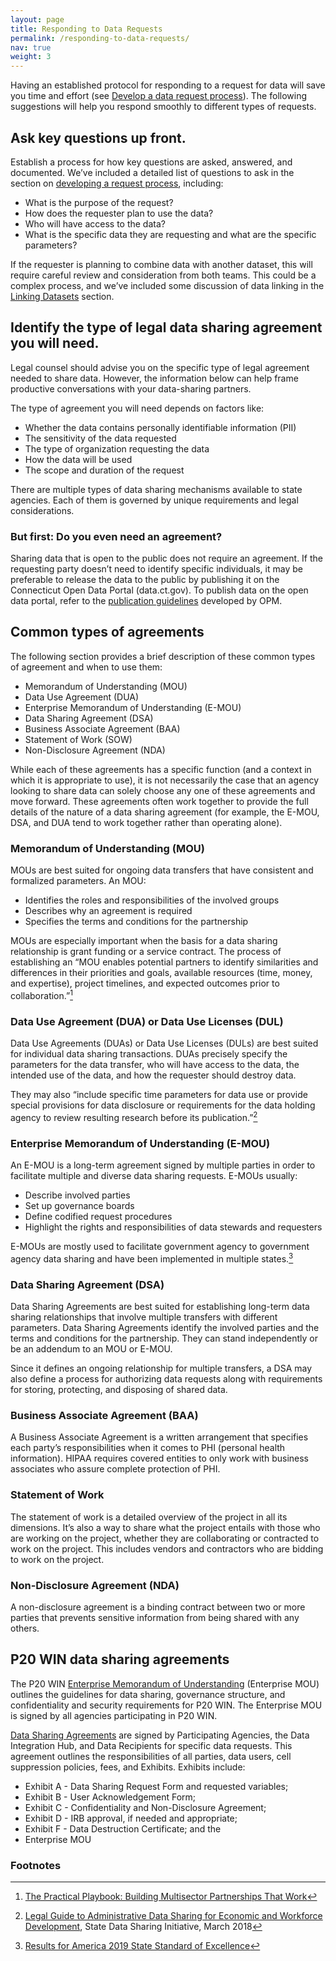 ```yaml
---
layout: page
title: Responding to Data Requests
permalink: /responding-to-data-requests/
nav: true
weight: 3
---
```


Having an established protocol for responding to a request for data will save you time and effort (see [Develop a data request process](/data-sharing-playbook/enabling-data-sharing/#develop-a-data-request-process)). The following suggestions will help you respond smoothly to different types of requests.

## Ask key questions up front.

Establish a process for how key questions are asked, answered, and documented. We’ve included a detailed list of questions to ask in the section on [developing a request process](/data-sharing-playbook/enabling-data-sharing/#develop-a-data-request-process), including:

 * What is the purpose of the request?
 * How does the requester plan to use the data?
 * Who will have access to the data?
 * What is the specific data they are requesting and what are the specific parameters?

If the requester is planning to combine data with another dataset, this will require careful review and consideration from both teams. This could be a complex process, and we’ve included some discussion of data linking in the [Linking Datasets](/data-sharing-playbook/linking-datasests/) section.

## Identify the type of legal data sharing agreement you will need.

Legal counsel should advise you on the specific type of legal agreement needed to share data. However, the information below can help frame productive conversations with your data-sharing partners.

The type of agreement you will need depends on factors like:

 * Whether the data contains personally identifiable information (PII)
 * The sensitivity of the data requested
 * The type of organization requesting the data
 * How the data will be used
 * The scope and duration of the request
 
There are multiple types of data sharing mechanisms available to state agencies. Each of them is governed by unique requirements and legal considerations.

### But first: Do you even need an agreement?

Sharing data that is open to the public does not require an agreement. If the requesting party doesn’t need to identify specific individuals, it may be preferable to release the data to the public by publishing it on the Connecticut Open Data Portal (data.ct.gov). To publish data on the open data portal, refer to the [publication guidelines](https://portal.ct.gov/CTData/Content/Agency-Guidance) developed by OPM. 

## Common types of agreements

The following section provides a brief description of these common types of agreement and when to use them:

 * Memorandum of Understanding (MOU)
 * Data Use Agreement (DUA)
 * Enterprise Memorandum of Understanding (E-MOU)
 * Data Sharing Agreement (DSA)
 * Business Associate Agreement (BAA)
 * Statement of Work (SOW)
 * Non-Disclosure Agreement (NDA)

While each of these agreements has a specific function (and a context in which it is appropriate to use), it is not necessarily the case that an agency looking to share data can solely choose any one of these agreements and move forward. These agreements often work together to provide the full details of the nature of a data sharing agreement (for example, the E-MOU, DSA, and DUA tend to work together rather than operating alone).

### Memorandum of Understanding (MOU)

MOUs are best suited for ongoing data transfers that have consistent and formalized parameters. An MOU:

 * Identifies the roles and responsibilities of the involved groups
 * Describes why an agreement is required
 * Specifies the terms and conditions for the partnership

MOUs are especially important when the basis for a data sharing relationship is grant funding or a service contract. The process of establishing an “MOU enables potential partners to identify similarities and differences in their priorities and goals, available resources (time, money, and expertise), project timelines, and expected outcomes prior to collaboration.”[^1]

### Data Use Agreement (DUA) or Data Use Licenses (DUL)

Data Use Agreements (DUAs) or Data Use Licenses (DULs) are best suited for individual data sharing transactions. DUAs precisely specify the parameters for the data transfer, who will have access to the data, the intended use of the data, and how the requester should destroy data.

They may also “include specific time parameters for data use or provide special provisions for data disclosure or requirements for the data holding agency to review resulting research before its publication.”[^2]

### Enterprise Memorandum of Understanding (E-MOU)

An E-MOU is a long-term agreement signed by multiple parties in order to facilitate multiple and diverse data sharing requests. E-MOUs usually:

 * Describe involved parties
 * Set up governance boards
 * Define codified request procedures
 * Highlight the rights and responsibilities of data stewards and requesters

E-MOUs are mostly used to facilitate government agency to government agency data sharing and have been implemented in multiple states.[^3]

### Data Sharing Agreement (DSA)

Data Sharing Agreements are best suited for establishing long-term data sharing relationships that involve multiple transfers with different parameters. Data Sharing Agreements identify the involved parties and the terms and conditions for the partnership. They can stand independently or be an addendum to an MOU or E-MOU.

Since it defines an ongoing relationship for multiple transfers, a DSA may also define a process for authorizing data requests along with requirements for storing, protecting, and disposing of shared data.

### Business Associate Agreement (BAA)

A Business Associate Agreement is a written arrangement that specifies each party’s responsibilities when it comes to PHI (personal health information). HIPAA requires covered entities to only work with business associates who assure complete protection of PHI.

### Statement of Work

The statement of work is a detailed overview of the project in all its dimensions. It’s also a way to share what the project entails with those who are working on the project, whether they are collaborating or contracted to work on the project. This includes vendors and contractors who are bidding to work on the project.

### Non-Disclosure Agreement (NDA)

A non-disclosure agreement is a binding contract between two or more parties that prevents sensitive information from being shared with any others.

## P20 WIN data sharing agreements 

The P20 WIN [Enterprise Memorandum of Understanding](https://portal.ct.gov/-/media/OPM/P20Win/NEW-Governance-Agreements/P20WIN-EMOU-SignedParticipatingAgencies-09092021.pdf) (Enterprise MOU) outlines the guidelines for data sharing, governance structure, and confidentiality and security requirements for P20 WIN. The Enterprise MOU is signed by all agencies participating in P20 WIN. 

[Data Sharing Agreements](https://portal.ct.gov/-/media/OPM/P20Win/NEW-Governance-Agreements/P20-WIN-DSA-template.pdf) are signed by Participating Agencies, the Data Integration Hub, and Data Recipients for specific data requests. This agreement outlines the responsibilities of all parties, data users, cell suppression policies, fees, and Exhibits. Exhibits include:

 * Exhibit A - Data Sharing Request Form and requested variables;
 * Exhibit B - User Acknowledgement Form;
 * Exhibit C - Confidentiality and Non-Disclosure Agreement;
 * Exhibit D - IRB approval, if needed and appropriate;
 * Exhibit F - Data Destruction Certificate; and the
 * Enterprise MOU

### Footnotes

[^1]: [The Practical Playbook: Building Multisector Partnerships That Work](https://www.practicalplaybook.org/)
[^2]: [Legal Guide to Administrative Data Sharing for Economic and Workforce Development](http://www.statedatasharing.org/data-sharing/2018-03_-_SDS_Legal_Guide_to_Administrative_Data_Sharing_for_Economic_and_Workforce_Development.pdf), State Data Sharing Initiative, March 2018
[^3]: [Results for America 2019 State Standard of Excellence](https://2019state.results4america.org/state-standard-of-excellence/data-policies--agreements.html)
